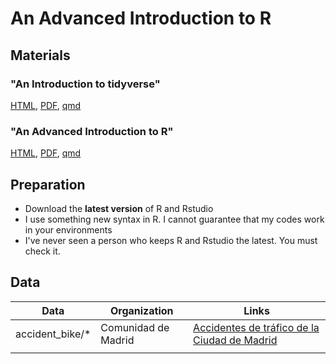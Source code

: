 # An Advanced Introduction to R

## Materials

### "An Introduction to tidyverse"
[HTML](https://kazuyanagimoto.com/workshop-r-2022/code/slides/tidyverse/),
[PDF](https://kazuyanagimoto.com/workshop-r-2022/code/slides/tidyverse/index.pdf),
[qmd](https://github.com/kazuyanagimoto/workshop-r-2022/blob/main/code/slides/tidyverse/index.qmd)

### "An Advanced Introduction to R"
[HTML](https://kazuyanagimoto.com/workshop-r-2022/code/slides/advancedr/),
[PDF](https://kazuyanagimoto.com/workshop-r-2022/code/slides/advancedr/index.pdf),
[qmd](https://github.com/kazuyanagimoto/workshop-r-2022/blob/main/code/slides/advancedr/index.qmd)


## Preparation

- Download the **latest version** of R and Rstudio
- I use something new syntax in R. I cannot guarantee that my codes work in your environments
- I've never seen a person who keeps R and Rstudio the latest. You must check it.

## Data

| Data              | Organization | Links                                                                  |
|-------------------|--------------|------------------------------------------------------------------------|
| accident_bike/*   | Comunidad de Madrid | [Accidentes de tráfico de la Ciudad de Madrid](https://datos.madrid.es/portal/site/egob/menuitem.c05c1f754a33a9fbe4b2e4b284f1a5a0/?vgnextoid=7c2843010d9c3610VgnVCM2000001f4a900aRCRD&vgnextchannel=374512b9ace9f310VgnVCM100000171f5a0aRCRD&vgnextfmt=default)                                                                        |
|                   |              |                                                                        |